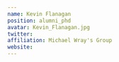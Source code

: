 ```yaml
---
name: Kevin Flanagan
position: alumni_phd
avatar: Kevin_Flanagan.jpg
twitter:
affiliation: Michael Wray's Group
website:
---
```

